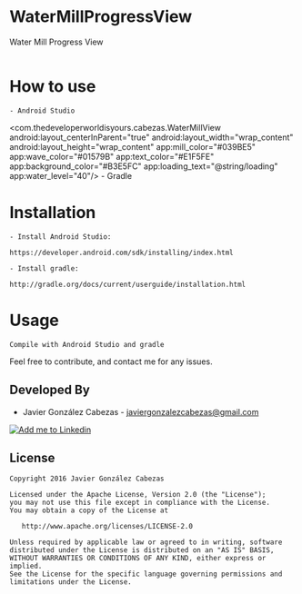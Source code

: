 # WaterMillProgressView
Water Mill Progress View

<img src="http://thedeveloperworldisyours.com/wp-content/uploads/videoBlue.gif"  alt="" />


# How to use

    - Android Studio
<com.thedeveloperworldisyours.cabezas.WaterMillView
        android:layout_centerInParent="true"
        android:layout_width="wrap_content"
        android:layout_height="wrap_content"
        app:mill_color="#039BE5"
        app:wave_color="#01579B"
        app:text_color="#E1F5FE"
        app:background_color="#B3E5FC"
        app:loading_text="@string/loading"
        app:water_level="40"/>
    - Gradle


# Installation

    - Install Android Studio:

    https://developer.android.com/sdk/installing/index.html

    - Install gradle:

    http://gradle.org/docs/current/userguide/installation.html

# Usage
    Compile with Android Studio and gradle


Feel free to contribute, and contact me for any issues.

Developed By
------------
* Javier González Cabezas - <javiergonzalezcabezas@gmail.com>

<a href="https://es.linkedin.com/in/javier-gonz%C3%A1lez-cabezas-8b4b2231">
  <img alt="Add me to Linkedin" src="https://github.com/JorgeCastilloPrz/EasyMVP/blob/master/art/linkedin.png" />
</a>

License
-------

    Copyright 2016 Javier González Cabezas

    Licensed under the Apache License, Version 2.0 (the "License");
    you may not use this file except in compliance with the License.
    You may obtain a copy of the License at

       http://www.apache.org/licenses/LICENSE-2.0

    Unless required by applicable law or agreed to in writing, software
    distributed under the License is distributed on an "AS IS" BASIS,
    WITHOUT WARRANTIES OR CONDITIONS OF ANY KIND, either express or implied.
    See the License for the specific language governing permissions and
    limitations under the License.
